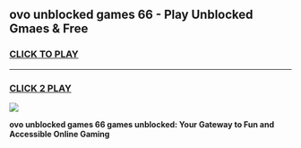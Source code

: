 
## ovo unblocked games 66 - Play Unblocked Gmaes & Free
<h3>
<a href="https://premium.freeplayer.one?title=ovo_unblocked_games_66&ref=20F">CLICK TO PLAY</a></h3>
<hr>

<h3>
<a href="https://premium.freeplayer.one?title=ovo_unblocked_games_66&ref=20F">CLICK 2 PLAY</a>
  
</h3>

<a href="https://premium.freeplayer.one?title=ovo_unblocked_games_66&ref=20F/"><img src="https://clearcache.store/games.png"></a>


**ovo unblocked games 66 games unblocked: Your Gateway to Fun and Accessible Online Gaming**
